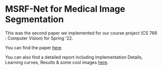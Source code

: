# MSRF-Net for Medical Image Segmentation

This was the second paper we implemented for our course project (CS 766 : Computer Vision) for Spring '22.

You can find the paper [here](https://arxiv.org/pdf/2105.07451.pdf)

You can also find a detailed report including Implementation Details, Learning curves, Results & some cool images [here](https://medical-image-segmentation.github.io/).
